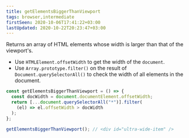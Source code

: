 ```yaml
---
title: getElementsBiggerThanViewport
tags: browser,intermediate
firstSeen: 2020-10-06T17:41:22+03:00
lastUpdated: 2020-10-22T20:23:47+03:00
---
```


Returns an array of HTML elements whose width is larger than that of the viewport's.

- Use `HTMLElement.offsetWidth` to get the width of the `document`.
- Use `Array.prototype.filter()` on the result of `Document.querySelectorAll()` to check the width of all elements in the document.

```js
const getElementsBiggerThanViewport = () => {
  const docWidth = document.documentElement.offsetWidth;
  return [...document.querySelectorAll("*")].filter(
    (el) => el.offsetWidth > docWidth
  );
};
```

```js
getElementsBiggerThanViewport(); // <div id="ultra-wide-item" />
```
